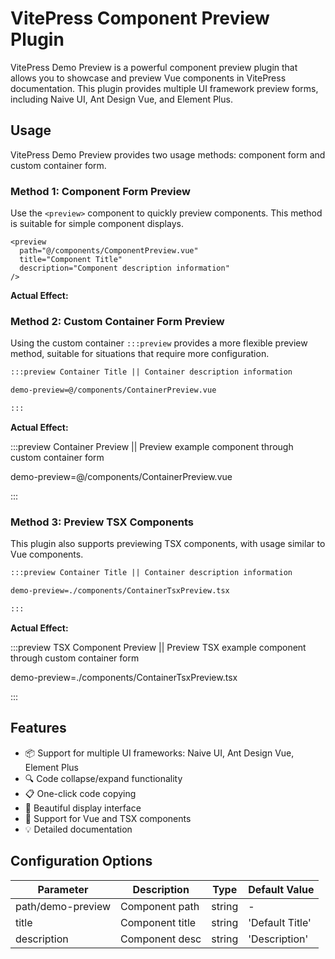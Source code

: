 # VitePress Component Preview Plugin

VitePress Demo Preview is a powerful component preview plugin that allows you to showcase and preview Vue components in VitePress documentation. This plugin provides multiple UI framework preview forms, including Naive UI, Ant Design Vue, and Element Plus.

## Usage

VitePress Demo Preview provides two usage methods: component form and custom container form.

### Method 1: Component Form Preview

Use the `<preview>` component to quickly preview components. This method is suitable for simple component displays.

```vue
<preview
  path="@/components/ComponentPreview.vue"
  title="Component Title"
  description="Component description information"
/>
```

**Actual Effect:**

<preview path="@/components/ComponentPreview.vue" title="Component Preview" description="Preview example component through component form" />

### Method 2: Custom Container Form Preview

Using the custom container `:::preview` provides a more flexible preview method, suitable for situations that require more configuration.

```md
:::preview Container Title || Container description information

demo-preview=@/components/ContainerPreview.vue

:::
```

**Actual Effect:**

:::preview Container Preview || Preview example component through custom container form

demo-preview=@/components/ContainerPreview.vue

:::

### Method 3: Preview TSX Components

This plugin also supports previewing TSX components, with usage similar to Vue components.

```md
:::preview Container Title || Container description information

demo-preview=./components/ContainerTsxPreview.tsx

:::
```

**Actual Effect:**

:::preview TSX Component Preview || Preview TSX example component through custom container form

demo-preview=./components/ContainerTsxPreview.tsx

:::

## Features

- 📦 Support for multiple UI frameworks: Naive UI, Ant Design Vue, Element Plus
- 🔍 Code collapse/expand functionality
- 📋 One-click code copying
- 🌈 Beautiful display interface
- 🚀 Support for Vue and TSX components
- 💡 Detailed documentation

## Configuration Options

| Parameter         | Description     | Type   | Default Value   |
| ----------------- | --------------- | ------ | --------------- |
| path/demo-preview | Component path  | string | -               |
| title             | Component title | string | 'Default Title' |
| description       | Component desc  | string | 'Description'   |

